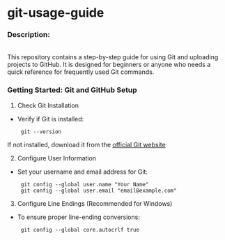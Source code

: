 # git-usage-guide

### Description:
</br>
This repository contains a step-by-step guide for using Git and uploading projects to GitHub. It is designed for beginners or anyone who needs a quick reference for frequently used Git commands.

### Getting Started: Git and GitHub Setup
1. Check Git Installation
- Verify if Git is installed:

       git --version

 If not installed, download it from the [official Git website](https://git-scm.com/)

2.  Configure User Information
- Set your username and email address for Git:


       git config --global user.name "Your Name"
       git config --global user.email "email@example.com"

3. Configure Line Endings (Recommended for Windows)
- To ensure proper line-ending conversions:

       git config --global core.autocrlf true
